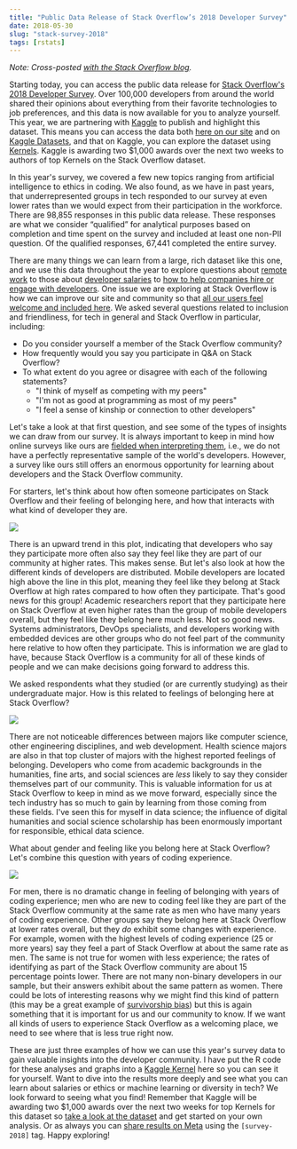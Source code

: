 ```yaml
---
title: "Public Data Release of Stack Overflow’s 2018 Developer Survey"
date: 2018-05-30
slug: "stack-survey-2018"
tags: [rstats]
---
```


*Note: Cross-posted [with the Stack Overflow blog](https://stackoverflow.blog/2018/05/30/public-data-release-of-stack-overflows-2018-developer-survey/).*

Starting today, you can access the public data release for [Stack Overflow's 2018 Developer Survey](https://insights.stackoverflow.com/survey/2018). Over 100,000 developers from around the world shared their opinions about everything from their favorite technologies to job preferences, and this data is now available for you to analyze yourself. This year, we are partnering with [Kaggle](https://www.kaggle.com?utm_medium=partner&utm_source=stackoverflow&utm_campaign=developer+survey+2018) to publish and highlight this dataset. This means you can access the data both [here on our site](https://insights.stackoverflow.com/survey/) and on [Kaggle Datasets](https://www.kaggle.com/stackoverflow/stack-overflow-2018-developer-survey?utm_medium=partner&utm_source=stackoverflow&utm_campaign=developer+survey+2018), and that on Kaggle, you can explore the dataset using [Kernels](https://www.kaggle.com/kernels?utm_medium=partner&utm_source=stackoverflow&utm_campaign=developer+survey+2018). Kaggle is awarding two $1,000 awards over the next two weeks to authors of top Kernels on the Stack Overflow dataset.




In this year's survey, we covered a few new topics ranging from artificial intelligence to ethics in coding. We also found, as we have in past years, that underrepresented groups in tech responded to our survey at even lower rates than we would expect from their participation in the workforce. There are 98,855 responses in this public data release. These responses are what we consider “qualified” for analytical purposes based on completion and time spent on the survey and included at least one non-PII question. Of the qualified responses, 67,441 completed the entire survey.

There are many things we can learn from a large, rich dataset like this one, and we use this data throughout the year to explore questions about [remote work](https://stackoverflow.blog/2018/01/22/remote-work-2017-developer-survey/) to those about [developer salaries](https://stackoverflow.blog/2017/09/19/much-developers-earn-find-stack-overflow-salary-calculator/) to [how to help companies hire or engage with developers](https://www.stackoverflowbusiness.com/). One issue we are exploring at Stack Overflow is how we can improve our site and community so that [all our users feel welcome and included here](https://stackoverflow.blog/2018/04/26/stack-overflow-isnt-very-welcoming-its-time-for-that-to-change/). We asked several questions related to inclusion and friendliness, for tech in general and Stack Overflow in particular, including:

- Do you consider yourself a member of the Stack Overflow community?
- How frequently would you say you participate in Q&A on Stack Overflow?
- To what extent do you agree or disagree with each of the following statements?
  - "I think of myself as competing with my peers"
  - "I'm not as good at programming as most of my peers"
  - "I feel a sense of kinship or connection to other developers"

Let's take a look at that first question, and see some of the types of insights we can draw from our survey. It is always important to keep in mind how online surveys like ours are [fielded when interpreting them](https://insights.stackoverflow.com/survey/2018#methodology), i.e., we do not have a perfectly representative sample of the world's developers. However, a survey like ours still offers an enormous opportunity for learning about developers and the Stack Overflow community.

For starters, let's think about how often someone participates on Stack Overflow and their feeling of belonging here, and how that interacts with what kind of developer they are.

![](/blog/2018/2018-05-30-stack-survey-2018_files/devtype-1.png)

There is an upward trend in this plot, indicating that developers who say they participate more often also say they feel like they are part of our community at higher rates. This makes sense. But let's also look at how the different kinds of developers are distributed. Mobile developers are located high above the line in this plot, meaning they feel like they belong at Stack Overflow at high rates compared to how often they participate. That's good news for this group! Academic researchers report that they participate here on Stack Overflow at even higher rates than the group of mobile developers overall, but they feel like they belong here much less. Not so good news. Systems administrators, DevOps specialists, and developers working with embedded devices are other groups who do not feel part of the community here relative to how often they participate. This is information we are glad to have, because Stack Overflow is a community for all of these kinds of people and we can make decisions going forward to address this.

We asked respondents what they studied (or are currently studying) as their undergraduate major. How is this related to feelings of belonging here at Stack Overflow?

![](/blog/2018/2018-05-30-stack-survey-2018_files/undergrad-1.png)

There are not noticeable differences between majors like computer science, other engineering disciplines, and web development. Health science majors are also in that top cluster of majors with the highest reported feelings of belonging. Developers who come from academic backgrounds in the humanities, fine arts, and social sciences are *less* likely to say they consider themselves part of our community. This is valuable information for us at Stack Overflow to keep in mind as we move forward, especially since the tech industry has so much to gain by learning from those coming from these fields. I've seen this for myself in data science; the influence of digital humanities and social science scholarship has been enormously important for responsible, ethical data science.

What about gender and feeling like you belong here at Stack Overflow? Let's combine this question with years of coding experience.

![](/blog/2018/2018-05-30-stack-survey-2018_files/gender_experience-1.png)

For men, there is no dramatic change in feeling of belonging with years of coding experience; men who are new to coding feel like they are part of the Stack Overflow community at the same rate as men who have many years of coding experience. Other groups say they belong here at Stack Overflow at lower rates overall, but they *do* exhibit some changes with experience. For example, women with the highest levels of coding experience (25 or more years) say they feel a part of Stack Overflow at about the same rate as men. The same is not true for women with less experience; the rates of identifying as part of the Stack Overflow community are about 15 percentage points lower. There are not many non-binary developers in our sample, but their answers exhibit about the same pattern as women. There could be lots of interesting reasons why we might find this kind of pattern (this may be a great example of [survivorship bias](https://en.wikipedia.org/wiki/Survivorship_bias)) but this is again something that it is important for us and our community to know. If we want all kinds of users to experience Stack Overflow as a welcoming place, we need to see where that is less true right now.

These are just three examples of how we can use this year's survey data to gain valuable insights into the developer community. I have put the R code for these analyses and graphs into a [Kaggle Kernel](https://www.kaggle.com/juliasilge/stack-overflow-feeling-of-belonging?utm_medium=partner&utm_source=stackoverflow&utm_campaign=developer+survey+2018) here so you can see it for yourself. Want to dive into the results more deeply and see what you can learn about salaries or ethics or machine learning or diversity in tech? We look forward to seeing what you find! Remember that Kaggle will be awarding two $1,000 awards over the next two weeks for top Kernels for this dataset so [take a look at the dataset](https://www.kaggle.com/stackoverflow/stack-overflow-2018-developer-survey?utm_medium=partner&utm_source=stackoverflow&utm_campaign=developer+survey+2018) and get started on your own analysis. Or as always you can [share results on Meta](https://meta.stackoverflow.com/questions/tagged/survey-2018) using the `[survey-2018]` tag. Happy exploring!
